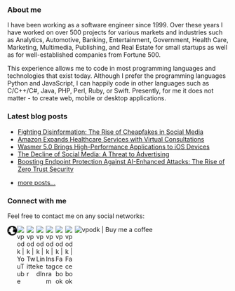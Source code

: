 ### About me

I have been working as a software engineer since 1999. Over these years I have worked on over 500 projects for various markets and industries such as Analytics, Automotive, Banking, Entertainment, Government, Health Care, Marketing, Multimedia, Publishing, and Real Estate for small startups as well as for well-established companies from Fortune 500.

This experience allows me to code in most programming languages and technologies that exist today. Although I prefer the programming languages Python and JavaScript, I can happily code in other languages such as C/C++/C#, Java, PHP, Perl, Ruby, or Swift. Presently, for me it does not matter - to create web, mobile or desktop applications.

### Latest blog posts

<!-- BLOG-POST-LIST:START -->
- [Fighting Disinformation: The Rise of Cheapfakes in Social Media](https://medium.com/majordigest/fighting-disinformation-the-rise-of-cheapfakes-in-social-media-0d537e7720e5?source=rss-22947912adc0------2)
- [Amazon Expands Healthcare Services with Virtual Consultations](https://medium.com/majordigest/amazon-expands-healthcare-services-with-virtual-consultations-ed9495197572?source=rss-22947912adc0------2)
- [Wasmer 5.0 Brings High-Performance Applications to iOS Devices](https://medium.com/majordigest/wasmer-5-0-brings-high-performance-applications-to-ios-devices-1877d5390d17?source=rss-22947912adc0------2)
- [The Decline of Social Media: A Threat to Advertising](https://medium.com/majordigest/the-decline-of-social-media-a-threat-to-advertising-94b71ca383c6?source=rss-22947912adc0------2)
- [Boosting Endpoint Protection Against AI-Enhanced Attacks: The Rise of Zero Trust Security](https://medium.com/majordigest/boosting-endpoint-protection-against-ai-enhanced-attacks-the-rise-of-zero-trust-security-967ada68cdd8?source=rss-22947912adc0------2)
<!-- BLOG-POST-LIST:END -->
- [more posts...](https://medium.com/@vpodk)

### Connect with me
Feel free to contact me on any social networks:

[<img align="left" alt="vpodk.com" width="22px" src="https://raw.githubusercontent.com/iconic/open-iconic/master/svg/globe.svg" />][website]
[<img align="left" alt="vpodk | YouTube" width="22px" src="https://cdn.jsdelivr.net/npm/simple-icons@v3/icons/youtube.svg" />][youtube]
[<img align="left" alt="vpodk | Twitter" width="22px" src="https://cdn.jsdelivr.net/npm/simple-icons@v3/icons/twitter.svg" />][twitter]
[<img align="left" alt="vpodk | LinkedIn" width="22px" src="https://cdn.jsdelivr.net/npm/simple-icons@v3/icons/linkedin.svg" />][linkedin]
[<img align="left" alt="vpodk | Instagram" width="22px" src="https://cdn.jsdelivr.net/npm/simple-icons@v3/icons/instagram.svg" />][instagram]
[<img align="left" alt="vpodk | Facebook" width="22px" src="https://cdn.jsdelivr.net/npm/simple-icons@v3/icons/facebook.svg" />][facebook]
[<img align="left" alt="vpodk | Facebook" width="22px" src="https://cdn.jsdelivr.net/npm/simple-icons@v3/icons/medium.svg" />][medium]
[<img align="left" alt="vpodk | Buy me a coffee" height="24px" src="https://cdn.buymeacoffee.com/buttons/default-yellow.png" />][buymeacoffee]
<br>

<!-- Meta data -->
[website]: https://vpodk.com
[twitter]: https://twitter.com/vpodk
[youtube]: https://youtube.com/@vpodk
[instagram]: https://instagram.com/vpodk
[linkedin]: https://linkedin.com/in/vpodk
[facebook]: https://facebook.com/vpodk
[medium]: https://medium.com/@vpodk
[buymeacoffee]: https://www.buymeacoffee.com/vpodk
